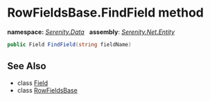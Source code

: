 # RowFieldsBase.FindField method
**namespace:** *[Serenity.Data](../../README.md#serenity.data-namespace)*   **assembly**: *[Serenity.Net.Entity](../../README.md)*

```csharp
public Field FindField(string fieldName)
```

## See Also

* class [Field](../Field.md)
* class [RowFieldsBase](../RowFieldsBase.md)